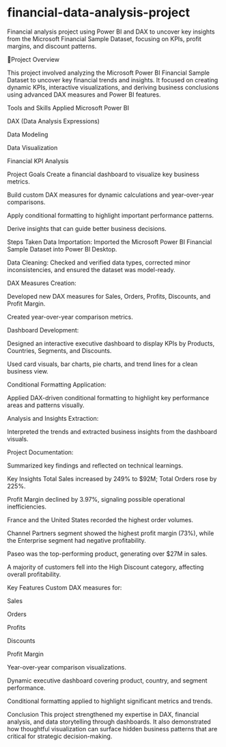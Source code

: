 # financial-data-analysis-project
Financial analysis project using Power BI and DAX to uncover key insights from the Microsoft Financial Sample Dataset, focusing on KPIs, profit margins, and discount patterns.


🔎Project Overview

This project involved analyzing the Microsoft Power BI Financial Sample Dataset to uncover key financial trends and insights.
It focused on creating dynamic KPIs, interactive visualizations, and deriving business conclusions using advanced DAX measures and Power BI features.

Tools and Skills Applied
Microsoft Power BI

DAX (Data Analysis Expressions)

Data Modeling

Data Visualization

Financial KPI Analysis

Project Goals
Create a financial dashboard to visualize key business metrics.

Build custom DAX measures for dynamic calculations and year-over-year comparisons.

Apply conditional formatting to highlight important performance patterns.

Derive insights that can guide better business decisions.

Steps Taken
Data Importation: Imported the Microsoft Power BI Financial Sample Dataset into Power BI Desktop.

Data Cleaning: Checked and verified data types, corrected minor inconsistencies, and ensured the dataset was model-ready.

DAX Measures Creation:

Developed new DAX measures for Sales, Orders, Profits, Discounts, and Profit Margin.

Created year-over-year comparison metrics.

Dashboard Development:

Designed an interactive executive dashboard to display KPIs by Products, Countries, Segments, and Discounts.

Used card visuals, bar charts, pie charts, and trend lines for a clean business view.

Conditional Formatting Application:

Applied DAX-driven conditional formatting to highlight key performance areas and patterns visually.

Analysis and Insights Extraction:

Interpreted the trends and extracted business insights from the dashboard visuals.

Project Documentation:

Summarized key findings and reflected on technical learnings.

Key Insights
Total Sales increased by 249% to $92M; Total Orders rose by 225%.

Profit Margin declined by 3.97%, signaling possible operational inefficiencies.

France and the United States recorded the highest order volumes.

Channel Partners segment showed the highest profit margin (73%), while the Enterprise segment had negative profitability.

Paseo was the top-performing product, generating over $27M in sales.

A majority of customers fell into the High Discount category, affecting overall profitability.

Key Features
Custom DAX measures for:

Sales

Orders

Profits

Discounts

Profit Margin

Year-over-year comparison visualizations.

Dynamic executive dashboard covering product, country, and segment performance.

Conditional formatting applied to highlight significant metrics and trends.

Conclusion
This project strengthened my expertise in DAX, financial analysis, and data storytelling through dashboards. It also demonstrated how thoughtful visualization can surface hidden business patterns that are critical for strategic decision-making.
